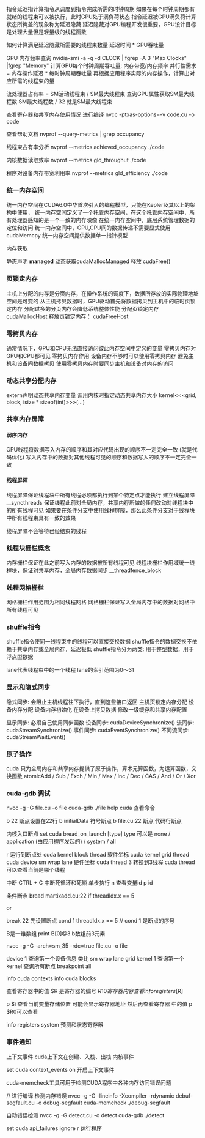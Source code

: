指令延迟指计算指令从调度到指令完成所需的时钟周期
如果在每个时钟周期都有就绪的线程束可以被执行，此时GPU处于满负荷状态
指令延迟被GPU满负荷计算状态所掩盖的现象称为延迟隐藏
延迟隐藏对GPU编程开发很重要，GPU设计目标是处理大量但是轻量级的线程函数

如何计算满足延迟隐藏所需要的线程束数量
  延迟时间 * GPU吞吐量


GPU 内存频率查询
nvidia-smi -a -q -d CLOCK | fgrep -A 3 "Max Clocks" |fgrep "Memory"
计算GPU每个时钟周期吞吐量: 内存带宽/内存频率
并行性需求 = 内存操作延迟 * 每时钟周期吞吐量
再根据应用程序实际的内存操作，计算出对应所需的线程束的量

流处理器占有率 = SM活动线程束 / SM最大线程束
查询GPU属性获取SM最大线程数
SM最大线程数 / 32 就是SM最大线程束

查看寄存器和共享内存使用情况
进行编译
nvcc -ptxas-options=-v code.cu -o code

查看帮助文档 nvprof --query-metrics | grep occupancy

线程束占有率分析
nvprof --metrics achieved_occupancy ./code

内核数据读取效率
nvprof --metrics gld_throughut ./code

程序对设备内存带宽利用率
nvprof --metrics gld_efficiency ./code


### 统一内存空间
统一内存空间在CUDA6.0中华首次引入的编程模型，只能在Kepler及其以上的架构中使用，
统一内存空间定义了一个托管内存空间，在这个托管内存空间中，所有处理器感知的是一个一致的内存映像
在统一内存空间中，底层系统管理数据的定位和访问
统一内存空间中，GPU,CPU间的数据传递不需要显式使用cudaMemcpy
统一内存空间提供数据单一指针模型

内存获取

静态声明 __managed__
动态获取cudaMallocManaged
释放 cudaFree()


### 页锁定内存
主机上分配的内存是分页内存，在操作系统的调度下，数据所存放的实际物理地址空间是可变的
从主机拷贝数据时，GPU驱动首先将数据拷贝到主机中的临时页锁定内存
分配过多的分页内存会降低系统整体性能
分配页锁定内存 cudaMallocHost 释放页锁定内存： cudaFreeHost

### 零拷贝内存
通常情况下，GPU和CPU无法直接访问彼此内存空间中定义的变量
零拷贝内存对GPU和CPU都可见
零拷贝内存作用
  设备内存不够时可以使用零拷贝内存
  避免主机和设备间数据拷贝
使用零拷贝内存时要同步主机和设备对内存的访问

### 动态共享分配内存

extern声明动态共享内存变量
调用内核时指定动态共享内存大小
kernel<<<grid, block, isize * sizeof(int)>>>(...)


### 共享内存屏障
#### 弱序内存
GPU线程将数据写入内存的顺序和其对应代码出现的顺序不一定完全一致 (就是代码优化)
写入内存中的数据对其他线程可见的顺序和数据写入的顺序不一定完全一致
#### 线程屏障
线程屏障保证线程块中所有线程必须都执行到某个特定点才能执行
建立线程屏障 __syncthreads
保证线程此前对全局内存，共享内存所做的任何改动对线程块中的所有线程可见
如果要在条件分支中使用线程屏障，那么此条件分支对于线程块中所有线程束具有一致的效果

线程屏障不会等待已经结束的线程

### 线程块栅栏概念

内存栅栏保证在此之前写入内存的数据被所有线程可见
线程块栅栏作用域统一线程块，保证对共享内存，全局内存数据同步
__threadfence_block

### 线程网格栅栏
网格栅栏作用范围为相同线程网格
网格栅栏保证写入全局内存中的数据对网格中所有线程可见

### shuffle指令
shuffle指令使同一线程束中的线程可以直接交换数据
shuffle指令的数据交换不依赖于共享内存或全局内存，延迟极低
shuffle指令分为两类: 用于整型数据，用于浮点型数据

lane代表线程束中的一个线程
lane的索引范围为0～31



### 显示和隐式同步

隐式同步: 会阻止主机线程往下执行，直到这些接口返回
  主机页锁定内存分配
  设备内存分配
  设备内存初始化
  在设备上拷贝数据
  修改一级缓存和共享内存配置

显示同步: 必须自己使用同步函数
  设备同步: cudaDeviceSynchronize()
  流同步: cudaStreamSynchronize()
  事件同步: cudaEventSynchronize()
  不同流同步: cudaStreamWaitEvent()

### 原子操作
cuda 只为全局内存和共享内存提供了原子操作，算术元算函数，为运算函数，交换函数
atomicAdd / Sub / Exch / Min / Max / Inc / Dec / CAS / And / Or / Xor

### cuda-gdb 调试
nvcc -g -G file.cu -o file
cuda-gdb ./file
help cuda 查看命令


b 22 断点设置在22行
b initialData 符号断点
b file.cu:22 断点 代码行断点

内核入口断点
set cuda bread_on_launch [type]
type 可以是 none / application (由应用程序发起的) / system / all 


r  运行到断点处
cuda kernel block thread 软件坐标
cuda kernel grid thread 
cuda device sm wrap lane 硬件坐标
cuda thread 3 转换到3线程
cuda thread 可以查看当前是哪个线程

中断 CTRL + C 中断死循环和死锁
单步执行 n
查看变量id  p id 


条件断点
bread martixadd.cu:22 if threadIdx.x == 5

or

break 22 先设置断点
cond 1 threadIdx.x == 5  // cond 1 是断点的序号

B是一维数组
print B[0]@3 b数组前3元素


nvcc -g -G -arch=sm_35 -rdc=true file.cu -o file

device 1  查询第一个设备信息 类比 sm wrap lane grid 
kernel 1 查询第一个kernel
查询所有断点 breakpoint all 

info cuda contexts 
info cuda blocks

查看寄存器中的值
$R<regnum>  <regnum>是寄存器的编号 $R10
寄存器内容查看 info registers [$R<regnum>]

p $i 查看当前变量存储位置 可能会显示寄存器地址
然后再查看寄存器 中的值
p $R0可以查看

info registers system 预测和状态寄存器

### 事件通知
上下文事件 cuda上下文在创建、入栈、出栈
内核事件

set cuda context_events on 开启上下文事件


cuda-memcheck工具可用于检测CUDA程序中各种内存访问错误问题

// 进行编译 检测内存错误
nvcc -g -G -lineinfo -Xcompiler -rdynamic debuf-segfault.cu -o debug-segfault
cuda-memcheck ./debug-segfault

自动错误检测
nvcc -g -G detect.cu -o detect
cuda-gdb ./detect

set cuda api_failures ignore 
r 运行程序